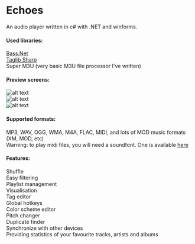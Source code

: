 # Echoes
An audio player written in c# with .NET and winforms.

#### Used libraries:

[Bass.Net](http://bass.radio42.com/) <br>
[Taglib Sharp](https://github.com/mono/taglib-sharp) <br>
Super M3U (very basic M3U file processor I've written) <br>

#### Preview screens:
![alt text](https://i.imgur.com/Z9pIAFO.jpg) <br>
![alt text](https://i.imgur.com/vg4UUqa.jpg) <br>
![alt text](https://i.imgur.com/5Etwzkx.jpg)

#### Supported formats:
MP3, WAV, OGG, WMA, M4A, FLAC, MIDI, and lots of MOD music formats (XM, MOD, etc) <br>
Warning: to play midi files, you will need a soundfont. One is available [here](http://timtechsoftware.com/uploads/GeneralUser_GS_SoftSynth_v144.sf2)

#### Features:

Shuffle <br>
Easy filtering <br>
Playlist management <br>
Visualisation <br>
Tag editor <br>
Global hotkeys <br>
Color scheme editor <br>
Pitch changer <br>
Duplicate finder <br>
Synchronize with other devices <br>
Providing statistics of your favourite tracks, artists and albums <br>
